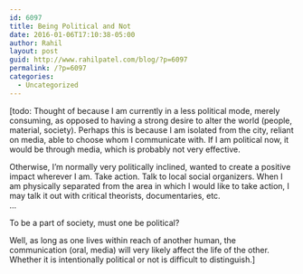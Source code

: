 ```yaml
---
id: 6097
title: Being Political and Not
date: 2016-01-06T17:10:38-05:00
author: Rahil
layout: post
guid: http://www.rahilpatel.com/blog/?p=6097
permalink: /?p=6097
categories:
  - Uncategorized
---
```

[todo: Thought of because I am currently in a less political mode, merely consuming, as opposed to having a strong desire to alter the world (people, material, society). Perhaps this is because I am isolated from the city, reliant on media, able to choose whom I communicate with. If I am political now, it would be through media, which is probably not very effective.

Otherwise, I&#8217;m normally very politically inclined, wanted to create a positive impact wherever I am. Take action. Talk to local social organizers. When I am physically separated from the area in which I would like to take action, I may talk it out with critical theorists, documentaries, etc.  
&#8230;

To be a part of society, must one be political?

Well, as long as one lives within reach of another human, the communication (oral, media) will very likely affect the life of the other. Whether it is intentionally political or not is difficult to distinguish.]